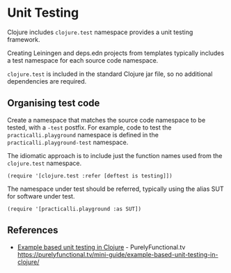 # Unit Testing
Clojure includes `clojure.test` namespace provides a unit testing framework.

Creating Leiningen and deps.edn projects from templates typically includes a test namespace for each source code namespace.

`clojure.test` is included in the standard Clojure jar file, so no additional dependencies are required.


## Organising test code
Create a namespace that matches the source code namespace to be tested, with a `-test` postfix.  For example, code to test the ``practicalli.playground`` namespace is defined in the `practicalli.playground-test` namespace.

The idiomatic approach is to include just the function names used from the `clojure.test` namespace.

`(require '[clojure.test :refer [deftest is testing]])`

The namespace under test should be referred, typically using the alias SUT for software under test.

`(require '[practicalli.playground :as SUT])`


## References
* [Example based unit testing in Clojure](https://purelyfunctional.tv/mini-guide/example-based-unit-testing-in-clojure/) - PurelyFunctional.tv
https://purelyfunctional.tv/mini-guide/example-based-unit-testing-in-clojure/
